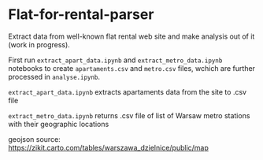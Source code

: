 # Flat-for-rental-parser

Extract data from well-known flat rental web site and make analysis out of it (work in progress).

First run `extract_apart_data.ipynb` and `extract_metro_data.ipynb` notebooks to create `apartaments.csv` and `metro.csv` files, wchich are further processed in `analyse.ipynb`.

`extract_apart_data.ipynb` extracts apartaments data from the site to .csv file

`extract_metro_data.ipynb` returns .csv file of list of Warsaw metro stations with their geographic locations

geojson source:
https://zikit.carto.com/tables/warszawa_dzielnice/public/map
